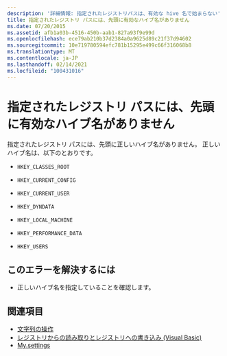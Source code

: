 ```yaml
---
description: '詳細情報: 指定されたレジストリパスは、有効な hive 名で始まらない'
title: 指定されたレジストリ パスには、先頭に有効なハイブ名がありません
ms.date: 07/20/2015
ms.assetid: afb1a03b-4516-450b-aab1-827a93f9e99d
ms.openlocfilehash: ece79ab210b37d2384a0a9625d89c21f37d94602
ms.sourcegitcommit: 10e719780594efc781b15295e499c66f316068b8
ms.translationtype: MT
ms.contentlocale: ja-JP
ms.lasthandoff: 02/14/2021
ms.locfileid: "100431016"
---
```

# <a name="specified-registry-path-does-not-start-with-a-valid-hive-name"></a>指定されたレジストリ パスには、先頭に有効なハイブ名がありません

指定されたレジストリ パスには、先頭に正しいハイブ名がありません。 正しいハイブ名は、以下のとおりです。  
  
- `HKEY_CLASSES_ROOT`  
  
- `HKEY_CURRENT_CONFIG`  
  
- `HKEY_CURRENT_USER`  
  
- `HKEY_DYNDATA`  
  
- `HKEY_LOCAL_MACHINE`  
  
- `HKEY_PERFORMANCE_DATA`  
  
- `HKEY_USERS`  
  
## <a name="to-correct-this-error"></a>このエラーを解決するには  
  
- 正しいハイブ名を指定していることを確認します。  
  
## <a name="see-also"></a>関連項目

- [文字列の操作](../../standard/base-types/best-practices-strings.md)
- [レジストリからの読み取りとレジストリへの書き込み (Visual Basic)](../developing-apps/programming/computer-resources/reading-from-and-writing-to-the-registry.md)
- [My.settings](xref:Microsoft.VisualBasic.MyServices.RegistryProxy)
